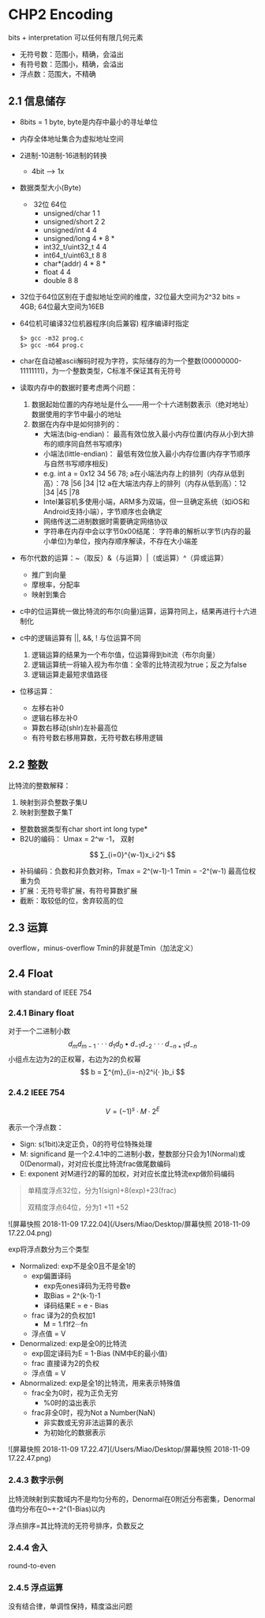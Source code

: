 # CHP2 Encoding

bits + interpretation 可以任何有限几何元素

- 无符号数：范围小，精确，会溢出
- 有符号数：范围小，精确，会溢出
- 浮点数：范围大，不精确

## 2.1 信息储存

- 8bits = 1 byte, byte是内存中最小的寻址单位

- 内存全体地址集合为虚拟地址空间

- 2进制-10进制-16进制的转换

  - 4bit --> 1x

- 数据类型大小(Byte)

  - ​                                   32位     64位
    - unsigned/char     1           1
    - unsigned/short   2            2
    - unsigned/int        4            4
    - unsigned/long     4 *         8 *
    - int32_t/uint32_t   4            4
    - int64_t/uint63_t   8            8
    - char*(addr)          4 *         8 *
    - float                       4            4
    - double                   8            8

- 32位于64位区别在于虚拟地址空间的维度，32位最大空间为2^32 bits = 4GB; 64位最大空间为16EB

- 64位机可编译32位机器程序(向后兼容) 程序编译时指定

  ```shell
  $> gcc -m32 prog.c
  $> gcc -m64 prog.c
  ```

- char在自动被ascii解码时视为字符，实际储存的为一个整数(00000000-11111111)，为一个整数类型，C标准不保证其有无符号

- 读取内存中的数据时要考虑两个问题：

  1. 数据起始位置的内存地址是什么——用一个十六进制数表示（绝对地址）数据使用的字节中最小的地址
  2. 数据在内存中是如何排列的：
     - 大端法(big-endian)：
       最高有效位放入最小内存位置(内存从小到大排布的顺序同自然书写顺序)
     - 小端法(little-endian)：
       最低有效位放入最小内存位置(内存字节顺序与自然书写顺序相反)
     - e.g.  int a = 0x12 34 56 78; 
       a在小端法内存上的排列（内存从低到高）：78 |56 |34 |12
       a在大端法内存上的排列（内存从低到高）：12 |34 |45 |78
     - Intel兼容机多使用小端，ARM多为双端，但一旦确定系统（如iOS和Android支持小端），字节顺序也会确定
     - 网络传送二进制数据时需要确定网络协议
     - 字符串在内存中会以字节0x00结尾：
       字符串的解析以字节(内存的最小单位)为单位，按内存顺序解读，不存在大小端差

- 布尔代数的运算：~（取反）&（与运算）|（或运算）^（异或运算）

  - 推广到向量
  - 摩根率，分配率
  - 映射到集合

- c中的位运算统一做比特流的布尔(向量)运算，运算符同上，结果再进行十六进制化

- c中的逻辑运算有 ||, &&, ! 与位运算不同

  1. 逻辑运算的结果为一个布尔值，位运算得到bit流（布尔向量）
  2. 逻辑运算统一将输入视为布尔值：全零的比特流视为true；反之为false
  3. 逻辑运算走最短求值路径

- 位移运算：

  - 左移右补0
  - 逻辑右移左补0
  - 算数右移动(shlr)左补最高位
  - 有符号数右移用算数，无符号数右移用逻辑

## 2.2 整数

比特流的整数解释：

1. 映射到非负整数子集U
2. 映射到整数子集T

- 整数数据类型有char short int long type*
- B2U的编码： Umax = 2^w -1， 双射

$$
∑_{i=0}^{w-1}x_i·2^i
$$

- 补码编码：负数和非负数对称，Tmax = 2^(w-1)-1 Tmin = -2^(w-1) 最高位权重为负
- 扩展：无符号零扩展，有符号算数扩展
- 截断：取较低的位，舍弃较高的位

## 2.3 运算

overflow，minus-overflow Tmin的非就是Tmin（加法定义）

## 2.4 Float

with standard of IEEE 754

### 2.4.1 Binary float

对于一个二进制小数
$$
d_md_{m-1}···d_1d_0•d_{-1}d_{-2}···d_{-n+1}d_{-n}
$$
小组点左边为2的正权幂，右边为2的负权幂
$$
b = ∑^{m}_{i=-n}2^i{· }b_i
$$

### 2.4.2 IEEE 754

$$
V =(-1)^s · M · 2^ E
$$

表示一个浮点数：

- Sign: s(1bit)决定正负，0的符号位特殊处理
- M: significand 是一个2.4.1中的二进制小数，整数部分只会为1(Normal)或0(Denormal)，对对应长度比特流frac做尾数编码
- E: exponent 对M进行2的幂的加权，对对应长度比特流exp做阶码编码

> 单精度浮点32位，分为1(sign)+8(exp)+23(frac)
>
> 双精度浮点64位，分为1          +11      +52

![屏幕快照 2018-11-09 17.22.04](/Users/Miao/Desktop/屏幕快照 2018-11-09 17.22.04.png)

exp将浮点数分为三个类型

- Normalized: exp不是全0且不是全1的
  - exp偏置译码
    - exp先ones译码为无符号数e
    - 取Bias = 2^(k-1)-1
    - 译码结果E = e - Bias
  - frac 译为2的负权加1
    - M = 1.f1f2···fn
  - 浮点值 = V
- Denormalized: exp是全0的比特流
  - exp固定译码为E = 1-Bias (NM中E的最小值)
  - frac 直接译为2的负权
  - 浮点值 = V
- Abnormalized: exp是全1的比特流，用来表示特殊值
  - frac全为0时，视为正负无穷
    - %0时的溢出表示
  - frac非全0时，视为Not a Number(NaN)
    - 非实数或无穷非法运算的表示
    - 为初始化的数据表示

![屏幕快照 2018-11-09 17.22.47](/Users/Miao/Desktop/屏幕快照 2018-11-09 17.22.47.png)

### 2.4.3 数字示例

比特流映射到实数域内不是均匀分布的，Denormal在0附近分布密集，Denormal值均分布在0~+-2^(1-Bias)以内

浮点排序=其比特流的无符号排序，负数反之

### 2.4.4  舍入

round-to-even

### 2.4.5 浮点运算

没有结合律，单调性保持，精度溢出问题




















